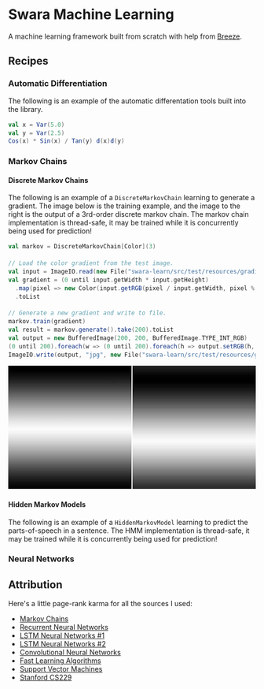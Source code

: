 # Swara Machine Learning
A machine learning framework built from scratch with help from [Breeze](http://commons.apache.org/proper/commons-math/).

## Recipes
### Automatic Differentiation
The following is an example of the automatic differentation tools built into the library.

```scala
val x = Var(5.0)
val y = Var(2.5)
Cos(x) * Sin(x) / Tan(y) d(x)d(y)
```


### Markov Chains
#### Discrete Markov Chains
The following is an example of a ```DiscreteMarkovChain``` learning to generate a gradient. The image below is the training example, and the image to the right is the output of a 3rd-order discrete markov chain. The markov chain implementation is thread-safe, it may be trained while it is concurrently being used for prediction!

```scala
val markov = DiscreteMarkovChain[Color](3)

// Load the color gradient from the test image.
val input = ImageIO.read(new File("swara-learn/src/test/resources/gradient.jpg"))
val gradient = (0 until input.getWidth * input.getHeight)
  .map(pixel => new Color(input.getRGB(pixel / input.getWidth, pixel % input.getHeight)))
  .toList

// Generate a new gradient and write to file.
markov.train(gradient)
val result = markov.generate().take(200).toList
val output = new BufferedImage(200, 200, BufferedImage.TYPE_INT_RGB)
(0 until 200).foreach(w => (0 until 200).foreach(h => output.setRGB(h, w, result(w).getRGB)))
ImageIO.write(output, "jpg", new File("swara-learn/src/test/resources/gradient-result.jpg"))
```

<img width="49.744%" src="src/test/resources/gradient.jpg"/>
<img width="49.744%" style="float: right" src="src/test/resources/gradient-result.jpg"/>

#### Hidden Markov Models
The following is an example of a ```HiddenMarkovModel``` learning to predict the parts-of-speech in a sentence. The HMM implementation is thread-safe, it may be trained while it is concurrently being used for prediction!

### Neural Networks


## Attribution
Here's a little page-rank karma for all the sources I used:
- [Markov Chains](https://www.jair.org/media/1491/live-1491-2335-jair.pdf)
- [Recurrent Neural Networks](http://www.wildml.com/2015/09/recurrent-neural-networks-tutorial-part-1-introduction-to-rnns/)
- [LSTM Neural Networks #1](http://arunmallya.github.io/writeups/nn/lstm/index.html#/)
- [LSTM Neural Networks #2](http://colah.github.io/posts/2015-08-Understanding-LSTMs/)
- [Convolutional Neural Networks](http://ufldl.stanford.edu/tutorial/supervised/ConvolutionalNeuralNetwork/)
- [Fast Learning Algorithms](https://page.mi.fu-berlin.de/rojas/neural/chapter/K8.pdf)
- [Support Vector Machines](https://www.csie.ntu.edu.tw/~cjlin/papers/guide/guide.pdf)
- [Stanford CS229](http://cs229.stanford.edu)
